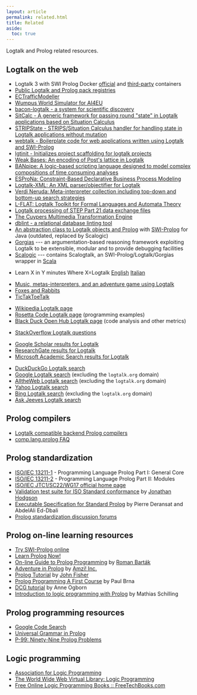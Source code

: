 ```yaml
---
layout: article
permalink: related.html
title: Related
aside:
  toc: true
---
```


Logtalk and Prolog related resources.

Logtalk on the web
------------------

-   Logtalk 3 with SWI Prolog Docker [official](https://hub.docker.com/u/logtalk/) and [third-party](https://hub.docker.com/r/koryonik/logtalk-swi/) containers
-	[Public Logtalk and Prolog pack registries](https://github.com/LogtalkDotOrg/pack-registries)
-	[ECTrafficModeller](https://github.com/hnbeck/ECTrafficModeller)
-	[Wumpus World Simulator for AI4EU](https://github.com/kaiser185/wumpus_simul_ai4eu)
-	[bacon-logtalk - a system for scientific discovery](https://github.com/lindseyspratt/bacon-logtalk)
-   [SitCalc - A generic framework for passing round "state" in Logtalk applications based on Situation Calculus](https://github.com/PaulBrownMagic/SitCalc)
-   [STRIPState - STRIPS/Situation Calculus handler for handling state in Logtalk applications without mutation](https://github.com/PaulBrownMagic/STRIPState)
-   [webtalk - Boilerplate code for web applications written using Logtalk and SWI-Prolog](https://github.com/sandogeorge/webtalk)
-   [lgtinit - Initializes project scaffolding for logtalk projects](https://github.com/eazar001/lgtinit)
-   [Weak Bases: An encoding of Post\'s lattice in Logtalk](https://github.com/Joelbyte/weak-bases)
-   [BANpipe: A logic-based scripting language designed to model complex compositions of time consuming analyses](https://github.com/cth/banpipe)
-   [ESProNa: Constraint-Based Declarative Business Process Modeling](https://github.com/igler/ESProNa)
-   [Logtalk-XML: An XML parser/objectifier for Logtalk](https://bitbucket.org/StefanZimmermann/logtalk-xml/)
-   [Verdi Neruda: Meta-interpreter collection including top-down and bottom-up search strategies](http://joelbyte.github.com/verdi-neruda/)
-   [L-FLAT: Logtalk Toolkit for Formal Languages and Automata Theory](https://github.com/l-flat/lflat)
-   [Logtalk processing of STEP Part 21 data exchange files](https://github.com/pmoura/lgtstep)
-   [The Cuypers Multimedia Transformation Engine](http://homepages.cwi.nl/~media/cuypers/)
-	[dblint - a relational database linting tool](https://github.com/fusiongyro/dblint)
-   [An abstraction class to Logtalk objects and Prolog](https://dev.crazydwarves.org/trac/TER) with [SWI-Prolog](http://www.swi-prolog.org/) for Java (outdated, replaced by Scalogic)
-   [Gorgias](https://dev.crazydwarves.org/trac/Gorgias) --- an
    argumentation-based reasoning framework exploiting Logtalk to be
    extensible, modular and to provide debugging facilities
-   [Scalogic](https://dev.crazydwarves.org/trac/Scalogic/) --- contains
    Scalogtalk, an SWI-Prolog/Logtalk/Gorgias wrapper in
    [Scala](http://www.scala-lang.org/)

<!-- -->

-   Learn X in Y minutes Where X=Logtalk
    [English](https://learnxinyminutes.com/docs/logtalk/)
    [Italian](https://learnxinyminutes.com/docs/it-it/logtalk-it/)

<!-- -->

-   [Music, metas-interpreters, and an adventure game using
    Logtalk](https://prologomenon.wordpress.com/category/logtalk/)
-   [Foxes and Rabbits](https://github.com/Anniepoo/foxesandrabbits)
-   [TicTakToeTalk](https://github.com/PaulBrownMagic/TicTacToeTalk)

<!-- -->

-   [Wikipedia Logtalk page](http://en.wikipedia.org/wiki/Logtalk)
-   [Rosetta Code Logtalk page](http://rosettacode.org/wiki/Category:Logtalk) (programming examples)
-   [Black Duck Open Hub Logtalk page](https://www.openhub.net/p/logtalk) (code analysis and other metrics)

<!-- -->

-   [StackOverflow Logtalk
    questions](http://stackoverflow.com/search?tab=newest&q=Logtalk)

<!-- -->

-   [Google Scholar results for
    Logtalk](http://scholar.google.com/scholar?q=logtalk)
-   [ResearchGate results for
    Logtalk](https://www.researchgate.net/search.Search.html?query=Logtalk)
-   [Microsoft Academic Search results for
    Logtalk](http://academic.research.microsoft.com/Search.aspx?query=logtalk)

<!-- -->

-   [DuckDuckGo Logtalk search](http://duckduckgo.com/?q=logtalk)
-   [Google Logtalk
    search](http://www.google.com/search?hl=en&lr=&as_qdr=all&q=logtalk+prolog+-site%3Alogtalk.org+-site%3Auc.pt&btnG=Search)
    (excluding the `logtalk.org` domain)
-   [AlltheWeb Logtalk
    search](http://www.alltheweb.com/search?avkw=fogg&advanced=1&cat=web&q=logtalk+prolog&dexcl=logtalk.org)
    (excluding the `logtalk.org` domain)
-   [Yahoo Logtalk
    search](http://search.yahoo.com/search?x=op&va=logtalk+prolog)
-   [Bing Logtalk
    search](http://www.bing.com/search?q=logtalk+prolog+-site%3Alogtalk.org)
    (excluding the `logtalk.org` domain)
-   [Ask Jeeves Logtalk search](http://www.ask.com/web?q=logtalk+prolog)

Prolog compilers
----------------

-   [Logtalk compatible backend Prolog compilers](download.html#requirements)
-   [comp.lang.prolog FAQ](http://www.logic.at/prolog/faq/)

Prolog standardization
----------------------

-   [ISO/IEC
    13211-1](http://www.iso.org/iso/home/store/catalogue_tc/catalogue_detail.htm?csnumber=21413) -
    Programming Language Prolog Part I: General Core
-   [ISO/IEC
    13211-2](http://www.iso.org/iso/home/store/catalogue_tc/catalogue_detail.htm?csnumber=20775) -
    Programming Language Prolog Part II: Modules
-   [ISO/IEC JTC1/SC22/WG17 official home
    page](http://www.sju.edu/~jhodgson/wg17/wg17web.html)
-   [Validation test suite for ISO Standard
    conformance](http://www.sju.edu/%7Ejhodgson/x3j17.html) by [Jonathan
    Hodgson](http://www.sju.edu/%7Ejhodgson)
-   [Executable Specification for Standard
    Prolog](ftp://ftp-lifo.univ-orleans.fr/pub/Users/eddbali/SdProlog/)
    by Pierre Deransat and AbdelAli Ed-Dbali
-   [Prolog standardization discussion
    forums](http://prolog.logtalk.org/)

Prolog on-line learning resources
---------------------------------

-   [Try SWI-Prolog online](http://swish.swi-prolog.org/)
-   [Learn Prolog Now!](http://www.learnprolognow.org/)
-   [On-line Guide to Prolog
    Programming](http://kti.ms.mff.cuni.cz/%7Ebartak/prolog/index.html)
    by [Roman Barták](http://kti.ms.mff.cuni.cz/%7Ebartak)
-   [Adventure in
    Prolog](http://www.amzi.com/AdventureInProlog/advfrtop.htm) by
    [Amzi! Inc.](http://www.amzi.com)
-   [Prolog
    Tutorial](http://www.csupomona.edu/%7Ejrfisher/www/prolog_tutorial/contents.html)
    by [John Fisher](http://www.csupomona.edu/%7Ejrfisher/www/)
-   [Prolog Programming A First
    Course](http://www.scre.ac.uk/personal/pb/prologbook/) by Paul Brna
-   [DCG tutorial](http://www.pathwayslms.com/swipltuts/dcg/) by Anne
    Ogborn
-   [Introduction to logic programming with
    Prolog](https://www.matchilling.com/introduction-to-logic-programming-with-prolog/)
    by Mathias Schilling

Prolog programming resources
----------------------------

-   [Google Code Search](http://www.google.com/codesearch)
-   [Universal Grammar in
    Prolog](http://www.nyu.edu/pages/linguistics/ling.html)
-   [P-99: Ninety-Nine Prolog
    Problems](http://sites.google.com/site/prologsite/prolog-problems/)

Logic programming
-----------------

-   [Association for Logic Programming](http://www.cs.nmsu.edu/ALP/)
-   [The World Wide Web Virtual Library: Logic
    Programming](http://www.comlab.ox.ac.uk/archive/logic-prog.html)
-   [Free Online Logic Programming Books ::
    FreeTechBooks.com](http://www.freetechbooks.com/logic-programming-f13.html)
